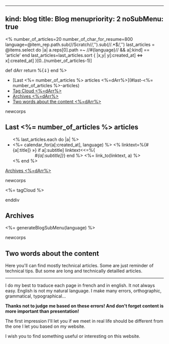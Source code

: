 ----- 
kind: blog
title: Blog
menupriority: 2
noSubMenu: true
-----
<% 
    number_of_articles=20
    number_of_char_for_resume=800
    language=@item_rep.path.sub(/\/Scratch\//,'').sub(/\/.*$/,'') 
    last_articles = @items.select do |a| 
            a.reps[0].path =~ /\/#{language}\//  && a[:kind] == 'article'
    end
    last_articles=last_articles.sort { |x,y| y[:created_at] <=> x[:created_at] }[0..(number_of_articles-1)]

def dArr
    return %{<span class="nicer">&dArr;</span>}
end
%>

* [Last <%= number_of_articles %> articles <%=dArr%>](#last-<%= number_of_articles %>-articles) 
* [Tag Cloud <%=dArr%>](#tagcloud)
* [Archives <%=dArr%>](#archives)
* [Two words about the content <%=dArr%>](#two-words-about-the-content)

newcorps

## Last <%= number_of_articles %> articles

<ul class="bloglist">
<% last_articles.each do |a| %>
    <li>
        <%= calendar_for(a[:created_at], language) %>
        <%
        linktext=%{<span class="sc">#{a[:title]} <span class="nicer">»</span></span>}
        if a[:subtitle]
            linktext<<=%{ <br> <span class="small" style="margin-left: 5em"><span class="small"><em>#{a[:subtitle]}</em></span></span>}
        end
        %>
        <%= link_to(linktext, a) %>
    </li>
<% end %>
</ul>

<a href="#archives">Archives <%=dArr%></a>

newcorps

<div>
<%= tagCloud %>
</div>

enddiv

## Archives

<%= generateBlogSubMenu(language) %>

newcorps

## Two words about the content

Here you'll can find mostly technical articles.
Some are just reminder of technical tips.
But some are long and technically detailled articles.

---

 I do my best to traduce each page in french and in english.
It not always easy. English is not my natural language.
I make many errors, orthographic, grammatical, typographical&hellip;

<strong> Thanks not to judge me based on these errors! And don't forget content is more important than presentation! </strong>

The first impression I'll let you if we meet in real life should be different from the one I let you based on my website.

I wish you to find something useful or interesting on this website.

